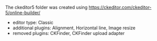 The ckeditor5 folder was created using https://ckeditor.com/ckeditor-5/online-builder/

- editor type: Classic
- additional plugins: Alignment, Horizontal line, Image resize
- removed plugins: CKFinder, CKFinder upload adapter
